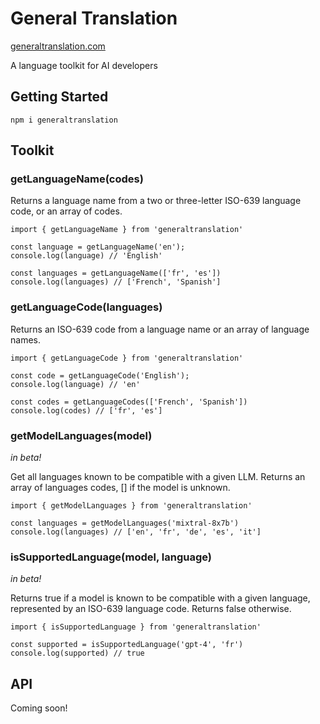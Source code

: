 # General Translation

<a href='https://www.generaltranslation.com' target="_blank">generaltranslation.com</a>

A language toolkit for AI developers

## Getting Started

```
npm i generaltranslation
```

## Toolkit

### getLanguageName(codes)

Returns a language name from a two or three-letter ISO-639 language code, or an array of codes.

```
import { getLanguageName } from 'generaltranslation'

const language = getLanguageName('en');
console.log(language) // 'English'

const languages = getLanguageName(['fr', 'es'])
console.log(languages) // ['French', 'Spanish']
```

### getLanguageCode(languages)

Returns an ISO-639 code from a language name or an array of language names.

```
import { getLanguageCode } from 'generaltranslation'

const code = getLanguageCode('English');
console.log(language) // 'en'

const codes = getLanguageCodes(['French', 'Spanish'])
console.log(codes) // ['fr', 'es']
```

### getModelLanguages(model)

<i>in beta!</i>

Get all languages known to be compatible with a given LLM. Returns an array of languages codes, [] if the model is unknown.

```
import { getModelLanguages } from 'generaltranslation'

const languages = getModelLanguages('mixtral-8x7b')
console.log(languages) // ['en', 'fr', 'de', 'es', 'it']
```

### isSupportedLanguage(model, language)

<i>in beta!</i>

Returns true if a model is known to be compatible with a given language, represented by an ISO-639 language code. Returns false otherwise.

```
import { isSupportedLanguage } from 'generaltranslation'

const supported = isSupportedLanguage('gpt-4', 'fr')
console.log(supported) // true
```

## API

Coming soon!
